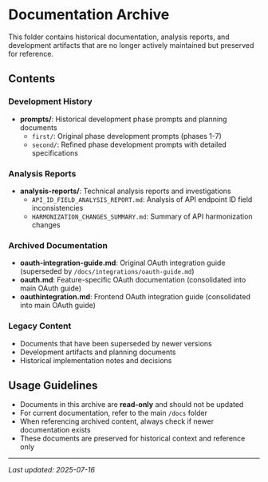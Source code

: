 # Documentation Archive

This folder contains historical documentation, analysis reports, and development artifacts that are no longer actively maintained but preserved for reference.

## Contents

### Development History
- **prompts/**: Historical development phase prompts and planning documents
  - `first/`: Original phase development prompts (phases 1-7)
  - `second/`: Refined phase development prompts with detailed specifications

### Analysis Reports
- **analysis-reports/**: Technical analysis reports and investigations
  - `API_ID_FIELD_ANALYSIS_REPORT.md`: Analysis of API endpoint ID field inconsistencies
  - `HARMONIZATION_CHANGES_SUMMARY.md`: Summary of API harmonization changes

### Archived Documentation
- **oauth-integration-guide.md**: Original OAuth integration guide (superseded by `/docs/integrations/oauth-guide.md`)
- **oauth.md**: Feature-specific OAuth documentation (consolidated into main OAuth guide)
- **oauthintegration.md**: Frontend OAuth integration guide (consolidated into main OAuth guide)

### Legacy Content
- Documents that have been superseded by newer versions
- Development artifacts and planning documents
- Historical implementation notes and decisions

## Usage Guidelines

- Documents in this archive are **read-only** and should not be updated
- For current documentation, refer to the main `/docs` folder
- When referencing archived content, always check if newer documentation exists
- These documents are preserved for historical context and reference only

---
*Last updated: 2025-07-16*